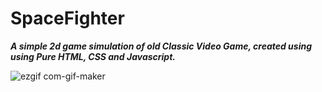 # SpaceFighter

***A simple 2d game simulation of old Classic Video Game, created using using Pure HTML, CSS and Javascript.***

![ezgif com-gif-maker](https://user-images.githubusercontent.com/22127564/198010841-4fdb736e-10af-4b14-8ae6-48249e71aa47.gif)


